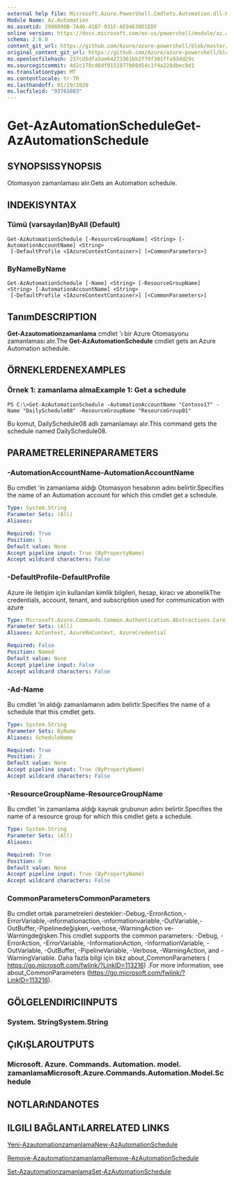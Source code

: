```yaml
---
external help file: Microsoft.Azure.PowerShell.Cmdlets.Automation.dll-Help.xml
Module Name: Az.Automation
ms.assetid: 2908890B-7A46-41B7-931F-AE94638D1EDF
online version: https://docs.microsoft.com/en-us/powershell/module/az.automation/get-azautomationschedule
schema: 2.0.0
content_git_url: https://github.com/Azure/azure-powershell/blob/master/src/Automation/Automation/help/Get-AzAutomationSchedule.md
original_content_git_url: https://github.com/Azure/azure-powershell/blob/master/src/Automation/Automation/help/Get-AzAutomationSchedule.md
ms.openlocfilehash: 237cd5dfa3ae64273361bb2f79f301ffa93dd29c
ms.sourcegitcommit: 4d2c178cd6df9151877b08d54c1f4a228dbec9d1
ms.translationtype: MT
ms.contentlocale: tr-TR
ms.lasthandoff: 01/29/2020
ms.locfileid: "93761603"
---
```

# <span data-ttu-id="2cfb7-101">Get-AzAutomationSchedule</span><span class="sxs-lookup"><span data-stu-id="2cfb7-101">Get-AzAutomationSchedule</span></span>

## <span data-ttu-id="2cfb7-102">SYNOPSIS</span><span class="sxs-lookup"><span data-stu-id="2cfb7-102">SYNOPSIS</span></span>
<span data-ttu-id="2cfb7-103">Otomasyon zamanlaması alır.</span><span class="sxs-lookup"><span data-stu-id="2cfb7-103">Gets an Automation schedule.</span></span>

## <span data-ttu-id="2cfb7-104">INDEKI</span><span class="sxs-lookup"><span data-stu-id="2cfb7-104">SYNTAX</span></span>

### <span data-ttu-id="2cfb7-105">Tümü (varsayılan)</span><span class="sxs-lookup"><span data-stu-id="2cfb7-105">ByAll (Default)</span></span>
```
Get-AzAutomationSchedule [-ResourceGroupName] <String> [-AutomationAccountName] <String>
 [-DefaultProfile <IAzureContextContainer>] [<CommonParameters>]
```

### <span data-ttu-id="2cfb7-106">ByName</span><span class="sxs-lookup"><span data-stu-id="2cfb7-106">ByName</span></span>
```
Get-AzAutomationSchedule [-Name] <String> [-ResourceGroupName] <String> [-AutomationAccountName] <String>
 [-DefaultProfile <IAzureContextContainer>] [<CommonParameters>]
```

## <span data-ttu-id="2cfb7-107">Tanım</span><span class="sxs-lookup"><span data-stu-id="2cfb7-107">DESCRIPTION</span></span>
<span data-ttu-id="2cfb7-108">**Get-Azautomationzamanlama** cmdlet 'ı bir Azure Otomasyonu zamanlaması alır.</span><span class="sxs-lookup"><span data-stu-id="2cfb7-108">The **Get-AzAutomationSchedule** cmdlet gets an Azure Automation schedule.</span></span>

## <span data-ttu-id="2cfb7-109">ÖRNEKLERDEN</span><span class="sxs-lookup"><span data-stu-id="2cfb7-109">EXAMPLES</span></span>

### <span data-ttu-id="2cfb7-110">Örnek 1: zamanlama alma</span><span class="sxs-lookup"><span data-stu-id="2cfb7-110">Example 1: Get a schedule</span></span>
```
PS C:\>Get-AzAutomationSchedule -AutomationAccountName "Contoso17" -Name "DailySchedule08" -ResourceGroupName "ResourceGroup01"
```

<span data-ttu-id="2cfb7-111">Bu komut, DailySchedule08 adlı zamanlamayı alır.</span><span class="sxs-lookup"><span data-stu-id="2cfb7-111">This command gets the schedule named DailySchedule08.</span></span>

## <span data-ttu-id="2cfb7-112">PARAMETRELERINE</span><span class="sxs-lookup"><span data-stu-id="2cfb7-112">PARAMETERS</span></span>

### <span data-ttu-id="2cfb7-113">-AutomationAccountName</span><span class="sxs-lookup"><span data-stu-id="2cfb7-113">-AutomationAccountName</span></span>
<span data-ttu-id="2cfb7-114">Bu cmdlet 'in zamanlama aldığı Otomasyon hesabının adını belirtir.</span><span class="sxs-lookup"><span data-stu-id="2cfb7-114">Specifies the name of an Automation account for which this cmdlet get a schedule.</span></span>

```yaml
Type: System.String
Parameter Sets: (All)
Aliases:

Required: True
Position: 1
Default value: None
Accept pipeline input: True (ByPropertyName)
Accept wildcard characters: False
```

### <span data-ttu-id="2cfb7-115">-DefaultProfile</span><span class="sxs-lookup"><span data-stu-id="2cfb7-115">-DefaultProfile</span></span>
<span data-ttu-id="2cfb7-116">Azure ile iletişim için kullanılan kimlik bilgileri, hesap, kiracı ve abonelik</span><span class="sxs-lookup"><span data-stu-id="2cfb7-116">The credentials, account, tenant, and subscription used for communication with azure</span></span>

```yaml
Type: Microsoft.Azure.Commands.Common.Authentication.Abstractions.Core.IAzureContextContainer
Parameter Sets: (All)
Aliases: AzContext, AzureRmContext, AzureCredential

Required: False
Position: Named
Default value: None
Accept pipeline input: False
Accept wildcard characters: False
```

### <span data-ttu-id="2cfb7-117">-Ad</span><span class="sxs-lookup"><span data-stu-id="2cfb7-117">-Name</span></span>
<span data-ttu-id="2cfb7-118">Bu cmdlet 'in aldığı zamanlamanın adını belirtir.</span><span class="sxs-lookup"><span data-stu-id="2cfb7-118">Specifies the name of a schedule that this cmdlet gets.</span></span>

```yaml
Type: System.String
Parameter Sets: ByName
Aliases: ScheduleName

Required: True
Position: 2
Default value: None
Accept pipeline input: True (ByPropertyName)
Accept wildcard characters: False
```

### <span data-ttu-id="2cfb7-119">-ResourceGroupName</span><span class="sxs-lookup"><span data-stu-id="2cfb7-119">-ResourceGroupName</span></span>
<span data-ttu-id="2cfb7-120">Bu cmdlet 'in zamanlama aldığı kaynak grubunun adını belirtir.</span><span class="sxs-lookup"><span data-stu-id="2cfb7-120">Specifies the name of a resource group for which this cmdlet gets a schedule.</span></span>

```yaml
Type: System.String
Parameter Sets: (All)
Aliases:

Required: True
Position: 0
Default value: None
Accept pipeline input: True (ByPropertyName)
Accept wildcard characters: False
```

### <span data-ttu-id="2cfb7-121">CommonParameters</span><span class="sxs-lookup"><span data-stu-id="2cfb7-121">CommonParameters</span></span>
<span data-ttu-id="2cfb7-122">Bu cmdlet ortak parametreleri destekler:-Debug,-ErrorAction,-ErrorVariable,-ınformationaction,-ınformationvariable,-OutVariable,-OutBuffer,-Pipelinedeğişken,-verbose,-WarningAction ve-Warningdeğişken.</span><span class="sxs-lookup"><span data-stu-id="2cfb7-122">This cmdlet supports the common parameters: -Debug, -ErrorAction, -ErrorVariable, -InformationAction, -InformationVariable, -OutVariable, -OutBuffer, -PipelineVariable, -Verbose, -WarningAction, and -WarningVariable.</span></span> <span data-ttu-id="2cfb7-123">Daha fazla bilgi için bkz about_CommonParameters ( https://go.microsoft.com/fwlink/?LinkID=113216) .</span><span class="sxs-lookup"><span data-stu-id="2cfb7-123">For more information, see about_CommonParameters (https://go.microsoft.com/fwlink/?LinkID=113216).</span></span>

## <span data-ttu-id="2cfb7-124">GÖLGELENDIRICI</span><span class="sxs-lookup"><span data-stu-id="2cfb7-124">INPUTS</span></span>

### <span data-ttu-id="2cfb7-125">System. String</span><span class="sxs-lookup"><span data-stu-id="2cfb7-125">System.String</span></span>

## <span data-ttu-id="2cfb7-126">ÇıKıŞLAR</span><span class="sxs-lookup"><span data-stu-id="2cfb7-126">OUTPUTS</span></span>

### <span data-ttu-id="2cfb7-127">Microsoft. Azure. Commands. Automation. model. zamanlama</span><span class="sxs-lookup"><span data-stu-id="2cfb7-127">Microsoft.Azure.Commands.Automation.Model.Schedule</span></span>

## <span data-ttu-id="2cfb7-128">NOTLARıNDA</span><span class="sxs-lookup"><span data-stu-id="2cfb7-128">NOTES</span></span>

## <span data-ttu-id="2cfb7-129">ILGILI BAĞLANTıLAR</span><span class="sxs-lookup"><span data-stu-id="2cfb7-129">RELATED LINKS</span></span>

[<span data-ttu-id="2cfb7-130">Yeni-Azautomationzamanlama</span><span class="sxs-lookup"><span data-stu-id="2cfb7-130">New-AzAutomationSchedule</span></span>](./New-AzAutomationSchedule.md)

[<span data-ttu-id="2cfb7-131">Remove-Azautomationzamanlama</span><span class="sxs-lookup"><span data-stu-id="2cfb7-131">Remove-AzAutomationSchedule</span></span>](./Remove-AzAutomationSchedule.md)

[<span data-ttu-id="2cfb7-132">Set-Azautomationzamanlama</span><span class="sxs-lookup"><span data-stu-id="2cfb7-132">Set-AzAutomationSchedule</span></span>](./Set-AzAutomationSchedule.md)


